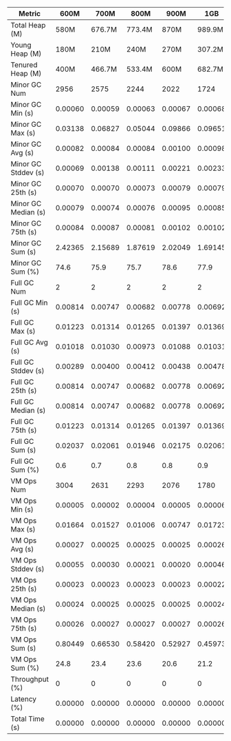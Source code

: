 | Metric | 600M | 700M | 800M | 900M | 1GB | 2GB | 4GB | 8GB |
|------|----|----|----|----|---|---|---|---|
| Total Heap (M) | 580M | 676.7M | 773.4M | 870M | 989.9M | 1998.1M | 4046.1M | 8142.1M |
| Young Heap (M) | 180M | 210M | 240M | 270M | 307.2M | 449.3M | 449.3M | 449.3M |
| Tenured Heap (M) | 400M | 466.7M | 533.4M | 600M | 682.7M | 1548.8M | 3596.8M | 7692.8M |
| Minor GC Num | 2956 | 2575 | 2244 | 2022 | 1724 | 1201 | 1170 | 1127 |
| Minor GC Min (s) | 0.00060 | 0.00059 | 0.00063 | 0.00067 | 0.00068 | 0.00104 | 0.00190 | 0.00436 |
| Minor GC Max (s) | 0.03138 | 0.06827 | 0.05044 | 0.09866 | 0.09651 | 0.04832 | 0.10148 | 0.04398 |
| Minor GC Avg (s) | 0.00082 | 0.00084 | 0.00084 | 0.00100 | 0.00098 | 0.00142 | 0.00374 | 0.00770 |
| Minor GC Stddev (s) | 0.00069 | 0.00138 | 0.00111 | 0.00221 | 0.00233 | 0.00147 | 0.00316 | 0.00440 |
| Minor GC 25th (s) | 0.00070 | 0.00070 | 0.00073 | 0.00079 | 0.00079 | 0.00122 | 0.00236 | 0.00510 |
| Minor GC Median (s) | 0.00079 | 0.00074 | 0.00076 | 0.00095 | 0.00085 | 0.00128 | 0.00360 | 0.00546 |
| Minor GC 75th (s) | 0.00084 | 0.00087 | 0.00081 | 0.00102 | 0.00102 | 0.00139 | 0.00464 | 0.00766 |
| Minor GC Sum (s) | 2.42365 | 2.15689 | 1.87619 | 2.02049 | 1.69145 | 1.70334 | 4.37229 | 8.68249 |
| Minor GC Sum (%) | 74.6 | 75.9 | 75.7 | 78.6 | 77.9 | 83.1 | 92.7 | 96.0 |
| Full GC Num | 2 | 2 | 2 | 2 | 2 | 2 | 2 | 2 |
| Full GC Min (s) | 0.00814 | 0.00747 | 0.00682 | 0.00778 | 0.00692 | 0.00794 | 0.01053 | 0.01333 |
| Full GC Max (s) | 0.01223 | 0.01314 | 0.01265 | 0.01397 | 0.01369 | 0.01798 | 0.02562 | 0.04092 |
| Full GC Avg (s) | 0.01018 | 0.01030 | 0.00973 | 0.01088 | 0.01031 | 0.01296 | 0.01807 | 0.02713 |
| Full GC Stddev (s) | 0.00289 | 0.00400 | 0.00412 | 0.00438 | 0.00478 | 0.00710 | 0.01067 | 0.01951 |
| Full GC 25th (s) | 0.00814 | 0.00747 | 0.00682 | 0.00778 | 0.00692 | 0.00794 | 0.01053 | 0.01333 |
| Full GC Median (s) | 0.00814 | 0.00747 | 0.00682 | 0.00778 | 0.00692 | 0.00794 | 0.01053 | 0.01333 |
| Full GC 75th (s) | 0.01223 | 0.01314 | 0.01265 | 0.01397 | 0.01369 | 0.01798 | 0.02562 | 0.04092 |
| Full GC Sum (s) | 0.02037 | 0.02061 | 0.01946 | 0.02175 | 0.02061 | 0.02592 | 0.03615 | 0.05425 |
| Full GC Sum (%) | 0.6 | 0.7 | 0.8 | 0.8 | 0.9 | 1.3 | 0.8 | 0.6 |
| VM Ops Num | 3004 | 2631 | 2293 | 2076 | 1780 | 1274 | 1228 | 1194 |
| VM Ops Min (s) | 0.00005 | 0.00002 | 0.00004 | 0.00005 | 0.00006 | 0.00004 | 0.00005 | 0.00005 |
| VM Ops Max (s) | 0.01664 | 0.01527 | 0.01006 | 0.00747 | 0.01723 | 0.00052 | 0.00056 | 0.00439 |
| VM Ops Avg (s) | 0.00027 | 0.00025 | 0.00025 | 0.00025 | 0.00026 | 0.00025 | 0.00025 | 0.00026 |
| VM Ops Stddev (s) | 0.00055 | 0.00030 | 0.00021 | 0.00020 | 0.00046 | 0.00004 | 0.00004 | 0.00013 |
| VM Ops 25th (s) | 0.00023 | 0.00023 | 0.00023 | 0.00023 | 0.00022 | 0.00023 | 0.00023 | 0.00023 |
| VM Ops Median (s) | 0.00024 | 0.00025 | 0.00025 | 0.00025 | 0.00024 | 0.00025 | 0.00025 | 0.00025 |
| VM Ops 75th (s) | 0.00026 | 0.00027 | 0.00027 | 0.00027 | 0.00026 | 0.00028 | 0.00027 | 0.00028 |
| VM Ops Sum (s) | 0.80449 | 0.66530 | 0.58420 | 0.52927 | 0.45973 | 0.32103 | 0.30881 | 0.30765 |
| VM Ops Sum (%) | 24.8 | 23.4 | 23.6 | 20.6 | 21.2 | 15.7 | 6.5 | 3.4 |
| Throughput (%) | 0 | 0 | 0 | 0 | 0 | 0 | 0 | 0 |
| Latency (%) | 0.00000 | 0.00000 | 0.00000 | 0.00000 | 0.00000 | 0.00000 | 0.00000 | 0.00000 |
| Total Time (s) | 0.00000 | 0.00000 | 0.00000 | 0.00000 | 0.00000 | 0.00000 | 0.00000 | 0.00000 |
